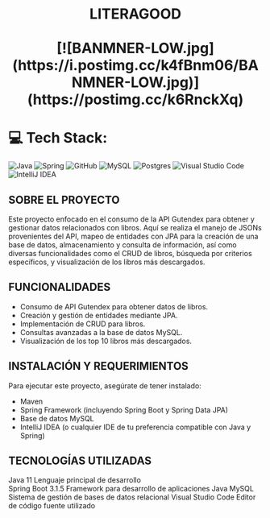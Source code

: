 <div align="center">
  <h1 align="center">
    LITERAGOOD
    <br />
    <br />
    [![BANMNER-LOW.jpg](https://i.postimg.cc/k4fBnm06/BANMNER-LOW.jpg)](https://postimg.cc/k6RnckXq)
  </h1>
</div>

# 💻 Tech Stack:
![Java](https://img.shields.io/badge/java-%23ED8B00.svg?style=for-the-badge&logo=java&logoColor=white) ![Spring](https://img.shields.io/badge/spring-%236DB33F.svg?style=for-the-badge&logo=spring&logoColor=white) ![GitHub](https://img.shields.io/badge/GitHub-%23121011.svg?style=for-the-badge&logo=github&logoColor=white) ![MySQL](https://img.shields.io/badge/mysql-4479A1.svg?style=for-the-badge&logo=mysql&logoColor=white) ![Postgres](https://img.shields.io/badge/postgres-%23316192.svg?style=for-the-badge&logo=postgresql&logoColor=white) ![Visual Studio Code](https://img.shields.io/badge/Visual%20Studio%20Code-0078d7.svg?style=for-the-badge&logo=visual-studio-code&logoColor=white) ![IntelliJ IDEA](https://img.shields.io/badge/IntelliJIDEA-000000.svg?style=for-the-badge&logo=intellij-idea&logoColor=white)


##  SOBRE EL PROYECTO
Este proyecto enfocado en el consumo de la API Gutendex para obtener y gestionar datos relacionados con libros.
Aquí se realiza el manejo de JSONs provenientes del API, mapeo de entidades con JPA para la creación de una base de datos, almacenamiento y consulta de información, así como diversas funcionalidades como el CRUD de libros, búsqueda por criterios específicos, y visualización de los libros más descargados.

## FUNCIONALIDADES
- Consumo de API Gutendex para obtener datos de libros.
- Creación y gestión de entidades mediante JPA.
- Implementación de CRUD para libros.
- Consultas avanzadas a la base de datos MySQL.
- Visualización de los top 10 libros más descargados.

## INSTALACIÓN Y REQUERIMIENTOS 
Para ejecutar este proyecto, asegúrate de tener instalado:
- Maven
- Spring Framework (incluyendo Spring Boot y Spring Data JPA)
- Base de datos MySQL
- IntelliJ IDEA (o cualquier IDE de tu preferencia compatible con Java y Spring)

## TECNOLOGÍAS UTILIZADAS 

Java             11       Lenguaje principal de desarrollo           
Spring Boot      3.1.5    Framework para desarrollo de aplicaciones Java 
MySQL                     Sistema de gestión de bases de datos relacional
Visual Studio Code        Editor de código fuente utilizado

